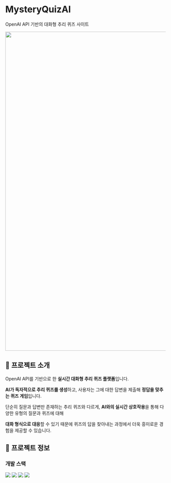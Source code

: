 # MysteryQuizAI
OpenAI API 기반의 대화형 추리 퀴즈 사이트

<img src="https://github.com/SD-PARK/MysteryQuizAI/assets/97375357/a0905b14-be4e-4bab-a38a-b3aba26d31e6" width="1000"/>

## 🎉 프로젝트 소개
OpenAI API를 기반으로 한 **실시간 대화형 추리 퀴즈 플랫폼**입니다.

**AI가 독자적으로 추리 퀴즈를 생성**하고, 사용자는 그에 대한 답변을 제출해 **정답을 맞추는 퀴즈 게임**입니다.

단순히 질문과 답변만 존재하는 추리 퀴즈와 다르게, **AI와의 실시간 상호작용**을 통해 다양한 유형의 질문과 퀴즈에 대해

**대화 형식으로 대응**할 수 있기 때문에 퀴즈의 답을 찾아내는 과정에서 더욱 흥미로운 경험을 제공할 수 있습니다.

## 👀 프로젝트 정보
### 개발 스택
<img src ="https://img.shields.io/badge/NESTJS-E0234E.svg?&style=for-the-badge&logo=NestJS&logoColor=white"/> <img src ="https://img.shields.io/badge/EXPRESS-000000.svg?&style=for-the-badge&logo=Express&logoColor=white"/> <img src ="https://img.shields.io/badge/TYPESCRIPT-3178C6.svg?&style=for-the-badge&logo=TypeScript&logoColor=white"/> <img src ="https://img.shields.io/badge/OPENAI-412991.svg?&style=for-the-badge&logo=OpenAI&logoColor=white"/>
